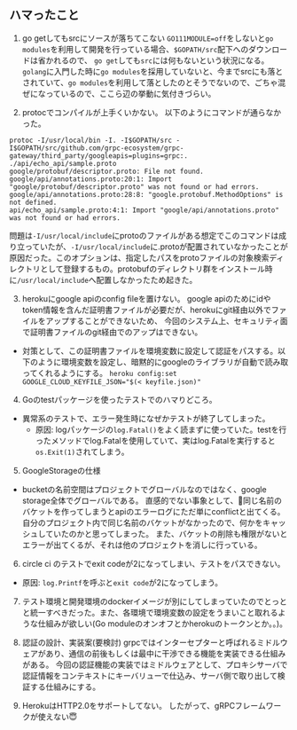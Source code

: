 ## ハマったこと
1. go getしてもsrcにソースが落ちてこない
`GO111MODULE=off`をしないと`go modules`を利用して開発を行っている場合、`$GOPATH/src`配下へのダウンロードは省かれるので、
`go get`しても`src`には何もないという状況になる。
`golang`に入門した時に`go modules`を採用していないと、今までsrcにも落とされていて、`go modules`を利用して落としたのとそうでないので、ごちゃ混ぜになっているので、ここら辺の挙動に気付きづらい。

2. protocでコンパイルが上手くいかない。
以下のようにコマンドが通らなかった。
```
protoc -I/usr/local/bin -I. -I$GOPATH/src -I$GOPATH/src/github.com/grpc-ecosystem/grpc-gateway/third_party/googleapis=plugins=grpc:. ./api/echo_api/sample.proto
google/protobuf/descriptor.proto: File not found.
google/api/annotations.proto:20:1: Import "google/protobuf/descriptor.proto" was not found or had errors.
google/api/annotations.proto:28:8: "google.protobuf.MethodOptions" is not defined.
api/echo_api/sample.proto:4:1: Import "google/api/annotations.proto" was not found or had errors.
```
問題は`-I/usr/local/include`にprotoのファイルがある想定でこのコマンドは成り立っていたが、`-I/usr/local/include`に.protoが配置されていなかったことが原因だった。このオプションは、指定したパスをprotoファイルの対象検索ディレクトリとして登録するもの。protobufのディレクトリ群をインストール時に`/usr/local/include`へ配置しなかったため起きた。

3. herokuにgoogle apiのconfig fileを置けない。
google apiのためにidやtoken情報を含んだ証明書ファイルが必要だが、herokuにgit経由以外でファイルをアップすることができないため、
今回のシステム上、セキュリティ面で証明書ファイルのgit経由でのアップはできない。
- 対策として、この証明書ファイルを環境変数に設定して認証をパスする。以下のように環境変数を設定し、暗黙的にgoogleのライブラリが自動で読み取ってくれるようにする。
`heroku config:set GOOGLE_CLOUD_KEYFILE_JSON="$(< keyfile.json)"`

4. Goのtestパッケージを使ったテストでのハマりどころ。
- 異常系のテストで、エラー発生時になぜかテストが終了してしまった。 
    - 原因: logパッケージの`log.Fatal()`をよく読まずに使っていた。testを行ったメソッドでlog.Fatalを使用していて、実はlog.Fatalを実行すると`os.Exit(1)`されてしまう。

5. GoogleStorageの仕様
- bucketの名前空間はプロジェクトでグローバルなのではなく、google storage全体でグローバルである。
直感的でない事象として、同じ名前のバケットを作ってしまうとapiのエラーログにただ単にconflictと出てくる。
自分のプロジェクト内で同じ名前のバケットがなかったので、何かをキャッシュしていたのかと思ってしまった。
また、バケットの削除も権限がないとエラーが出てくるが、それは他のプロジェクトを消しに行っている。

6. circle ci のテストでexit codeが2になってしまい、テストをパスできない。
- 原因: `log.Printf`を呼ぶと`exit code`が2になってしまう。

7. テスト環境と開発環境のdockerイメージが別にしてしまっていたのでとっとと統一すべきだった。また、各環境で環境変数の設定をうまいこと取れるような仕組みが欲しい(Go moduleのオンオフとかherokuのトークンとか。。)。

8. 認証の設計、実装案(要検討)
grpcではインターセプターと呼ばれるミドルウェアがあり、通信の前後もしくは最中に干渉できる機能を実装できる仕組みがある。
今回の認証機能の実装ではミドルウェアとして、プロキシサーバで認証情報をコンテキストにキーバリューで仕込み、サーバ側で取り出して検証する仕組みにする。

9. HerokuはHTTP2.0をサポートしてない。
したがって、gRPCフレームワークが使えない😇